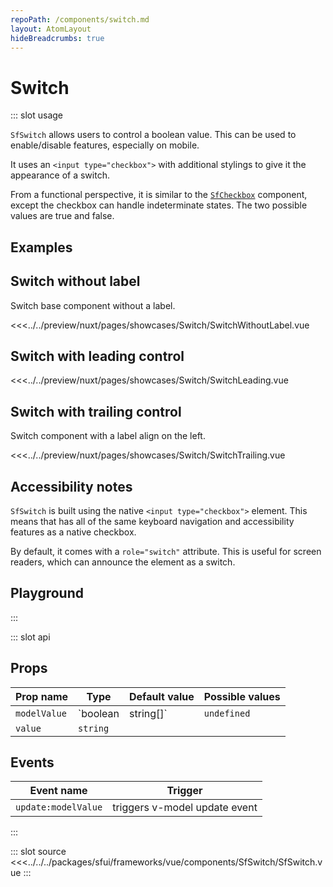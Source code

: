 ```yaml
---
repoPath: /components/switch.md
layout: AtomLayout
hideBreadcrumbs: true
---
```

#  Switch

::: slot usage

`SfSwitch` allows users to control a boolean value. This can be used to enable/disable features, especially on mobile.

It uses an `<input type="checkbox">` with additional stylings to give it the appearance of a switch.

From a functional perspective, it is similar to the [`SfCheckbox`](/checkbox.html) component, except the checkbox can handle indeterminate states. The two possible values are true and false. 

## Examples

## Switch without label

Switch base component without a label.

<Showcase showcase-name="Switch/SwitchWithoutLabel">

<<<../../preview/nuxt/pages/showcases/Switch/SwitchWithoutLabel.vue

</Showcase>

## Switch with leading control

<Showcase showcase-name="Switch/SwitchLeading">

<<<../../preview/nuxt/pages/showcases/Switch/SwitchLeading.vue

</Showcase>

## Switch with trailing control

Switch component with a label align on the left.

<Showcase showcase-name="Switch/SwitchTrailing">

<<<../../preview/nuxt/pages/showcases/Switch/SwitchTrailing.vue

</Showcase>

## Accessibility notes

`SfSwitch` is built using the native `<input type="checkbox">` element. This means that has all of the same keyboard navigation and accessibility features as a native checkbox.

By default, it comes with a `role="switch"` attribute. This is useful for screen readers, which can announce the element as a switch.

## Playground

<Generate style="height: 380px" />
:::

::: slot api
## Props

| Prop name    | Type                     | Default value | Possible values                        |
| ------------ | ------------------------ | ------------- | -------------------------------------- |
| `modelValue`   | `boolean | string[]`       | `undefined`     |                                        |
| `value`        | `string`                   |             |                                        |


## Events

| Event name        | Trigger                       |
| ----------------- | ----------------------------- |
| `update:modelValue` | triggers v-model update event |
:::

::: slot source
<SourceCode>
<<<../../../packages/sfui/frameworks/vue/components/SfSwitch/SfSwitch.vue
</SourceCode>
:::